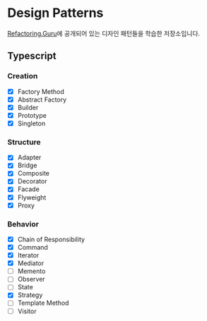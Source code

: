 # Design Patterns

[Refactoring.Guru](https://refactoring.guru/)에 공개되어 있는 디자인 패턴들을 학습한 저장소입니다.

## Typescript

### Creation

- [x] Factory Method
- [x] Abstract Factory
- [x] Builder
- [x] Prototype
- [x] Singleton

### Structure

- [x] Adapter
- [x] Bridge
- [x] Composite
- [x] Decorator
- [x] Facade
- [x] Flyweight
- [x] Proxy

### Behavior

- [x] Chain of Responsibility
- [x] Command
- [x] Iterator
- [x] Mediator
- [ ] Memento
- [ ] Observer
- [ ] State
- [x] Strategy
- [ ] Template Method
- [ ] Visitor